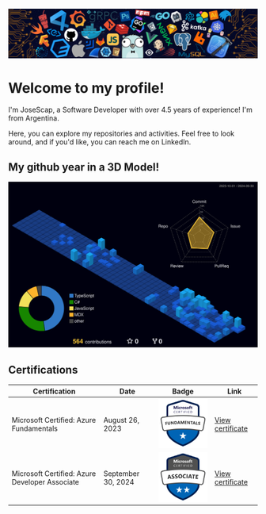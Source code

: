 ![](./assets/header.png)

# Welcome to my profile!

I'm JoseScap, a Software Developer with over 4.5 years of experience! I'm from Argentina.

Here, you can explore my repositories and activities. Feel free to look around, and if you'd like, you can reach me on LinkedIn.

## My github year in a 3D Model!

![](./profile-3d-contrib/profile-night-view.svg)

## Certifications

| Certification                                   | Date               | Badge                                                                             | Link                                                                                                                                                        |
|-------------------------------------------------|--------------------|-----------------------------------------------------------------------------------|-------------------------------------------------------------------------------------------------------------------------------------------------------------|
| Microsoft Certified: Azure Fundamentals         | August 26, 2023    | <img src="./assets/microsoft-certified-fundamentals-badge.svg" width="200px" />   | <a href="https://learn.microsoft.com/api/credentials/share/en-us/josescap/B8BC64A2C86FFBE3?sharingId=C7C86D285CB602EE" target="_blank">View certificate</a> |
| Microsoft Certified: Azure Developer Associate  | September 30, 2024 |<img src="./assets/microsoft-certified-associate-badge.svg" width="200px" />      | <a href="https://learn.microsoft.com/api/credentials/share/en-us/josescap/923A36066B895AD6?sharingId=C7C86D285CB602EE" target="_blank">View certificate</a> |


